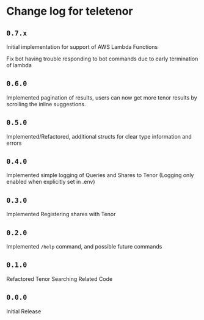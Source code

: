 # Change log for teletenor

## `0.7.x`

Initial implementation for support of AWS Lambda Functions

Fix bot having trouble responding to bot commands due to early termination of lambda

## `0.6.0`

Implemented pagination of results, users can now get more tenor results by scrolling the inline suggestions.

## `0.5.0`

Implemented/Refactored, additional structs for clear type information and errors

## `0.4.0`

Implemented simple logging of Queries and Shares to Tenor (Logging only enabled when explicitly set in .env)

## `0.3.0`

Implemented Registering shares with Tenor

## `0.2.0`

Implemented `/help` command, and possible future commands

## `0.1.0`

Refactored Tenor Searching Related Code

## `0.0.0`

Initial Release
